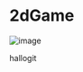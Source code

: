 # 2dGame

![image](https://github.com/user-attachments/assets/3c0475d3-2503-4359-b46d-709c57bc7b0d)


hallogit
